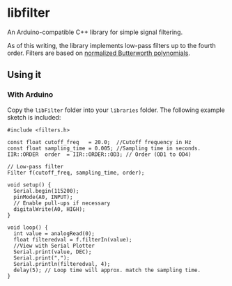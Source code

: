 # libfilter
An Arduino-compatible C++ library for simple signal filtering. 

As of this writing, the library implements low-pass filters up to the fourth order. 
Filters are based on [normalized Butterworth polynomials](https://en.wikipedia.org/wiki/Butterworth_filter).

## Using it 

### With Arduino

Copy the `libFilter` folder into your `libraries` folder. The following example sketch is included:

    #include <filters.h>
    
    const float cutoff_freq   = 20.0;  //Cutoff frequency in Hz
    const float sampling_time = 0.005; //Sampling time in seconds.
    IIR::ORDER  order  = IIR::ORDER::OD3; // Order (OD1 to OD4)
    
    // Low-pass filter
    Filter f(cutoff_freq, sampling_time, order);
    
    void setup() {
      Serial.begin(115200);
      pinMode(A0, INPUT);
      // Enable pull-ups if necessary
      digitalWrite(A0, HIGH);
    }
    
    void loop() {
      int value = analogRead(0);
      float filteredval = f.filterIn(value);
      //View with Serial Plotter
      Serial.print(value, DEC);
      Serial.print(",");
      Serial.println(filteredval, 4);
      delay(5); // Loop time will approx. match the sampling time.
    }
